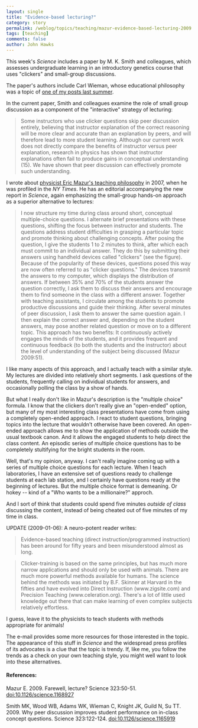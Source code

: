 ```yaml
---
layout: single 
title: "Evidence-based lecturing?" 
category: story
permalink: /weblog/topics/teaching/mazur-evidence-based-lecturing-2009.html
tags: [teaching] 
comments: false 
author: John Hawks 
---
```


This week's <i>Science</i> includes a paper by M. K. Smith and colleagues, which assesses undergraduate learning in an introductory genetics course that uses "clickers" and small-group discussions. 

The paper's authors include Carl Wieman, whose educational philosophy was a topic of <a href="http://johnhawks.net/weblog/topics/teaching/wieman-science-teaching-2008.html">one of my posts last summer</a>. 

In the current paper, Smith and colleagues examine the role of small group discussion as a component of the "interactive" strategy of lecturing: 

<blockquote>Some instructors who use clicker questions skip peer discussion entirely, believing that instructor explanation of the correct reasoning will be more clear and accurate than an explanation by peers, and will therefore lead to more student learning. Although our current work does not directly compare the benefits of instructor versus peer explanation, research in physics has shown that instructor explanations often fail to produce gains in conceptual understanding (15). We have shown that peer discussion can effectively promote such understanding.</blockquote>


I wrote about <a href="http://johnhawks.net/weblog/topics/teaching/mazur_problem-based_physics_2007.html">physicist Eric Mazur's teaching philosophy</a> in 2007, when he was profiled in the <i>NY Times</i>. He has an editorial accompanying the new report in <i>Science</i>, again emphasizing the small-group hands-on approach as a superior alternative to lectures: 

<blockquote>I now structure my time during class around short, conceptual multiple-choice questions. I alternate brief presentations with these questions, shifting the focus between instructor and students. The questions address student difficulties in grasping a particular topic and promote thinking about challenging concepts. After posing the question, I give the students 1 to 2 minutes to think, after which each must commit to an individual answer. They do this by submitting their answers using handheld devices called "clickers" (see the figure). Because of the popularity of these devices, questions posed this way are now often referred to as "clicker questions." The devices transmit the answers to my computer, which displays the distribution of answers. If between 35% and 70% of the students answer the question correctly, I ask them to discuss their answers and encourage them to find someone in the class with a different answer. Together with teaching assistants, I circulate among the students to promote productive discussions and guide their thinking. After several minutes of peer discussion, I ask them to answer the same question again. I then explain the correct answer and, depending on the student answers, may pose another related question or move on to a different topic. This approach has two benefits: It continuously actively engages the minds of the students, and it provides frequent and continuous feedback (to both the students and the instructor) about the level of understanding of the subject being discussed (Mazur 2009:51).</blockquote>

I like many aspects of this approach, and I actually teach with a similar style. My lectures are divided into relatively short segments. I ask questions of the students, frequently calling on individual students for answers, and occasionally polling the class by a show of hands. 

But what I really don't like in Mazur's description is the "multiple choice" formula. I know that the clickers don't really give an "open-ended" option, but many of my most interesting class presentations have come from using a completely open-ended approach. I react to student questions, bringing topics into the lecture that wouldn't otherwise have been covered. An open-ended approach allows me to show the application of methods outside the usual textbook canon. And it allows the engaged students to help direct the class content. An episodic series of multiple choice questions has to be completely stultifying for the bright students in the room. 

Well, that's my opinion, anyway. I can't really imagine coming up with a series of multiple choice questions for each lecture. When I teach laboratories, I have an extensive set of questions ready to challenge students at each lab station, and I certainly have questions ready at the beginning of lectures. But the multiple choice format is demeaning. Or hokey -- kind of a "Who wants to be a millionaire?" approch.

And I sort of think that students could spend five minutes <i>outside of class</i> discussing the content, instead of being cheated out of five minutes of my time in class. 


UPDATE (2009-01-06): A neuro-potent reader writes: 

<blockquote>Evidence-based teaching (direct instruction/programmed instruction)
has been around for fifty years and been misunderstood almost as long.</blockquote>

<blockquote>Clicker-training is based on the same principles, but has much more
narrow applications and should only be used with animals. There are
much more powerful methods available for humans.  The science behind
the methods was initiated by B.F. Skinner at Harvard in the fifties
and have evolved into Direct Instruction (www.zigsite.com) and
Precision Teaching (www.celeration.org).  There's a lot of little used
knowledge out there that can make learning of even complex subjects
relatively effortless.</blockquote>

I guess, leave it to the physicists to teach students with methods appropriate for animals!

The e-mail provides some more resources for those interested in the topic. The appearance of this stuff in <i>Science</i> and the widespread press profiles of its advocates is a clue that the topic is trendy. If, like me, you follow the trends as a check on your own teaching style, you might well want to look into these alternatives. 


<h4>References:</h4>

<p class="cite">Mazur E. 2009. Farewell, lecture? Science 323:50-51. <a href="http://dx.doi.org/10.1126/science.1168927">doi:10.1126/science.1168927</a></p>

<p class="cite">Smith MK, Wood WB, Adams WK, Wieman C, Knight JK, Guild N, Su TT. 2009. Why peer discussion improves student performance on in-class concept questions. Science 323:122-124. <a href="http://dx.doi.org/10.1126/science.1165919">doi:10.1126/science.1165919</a></p>




